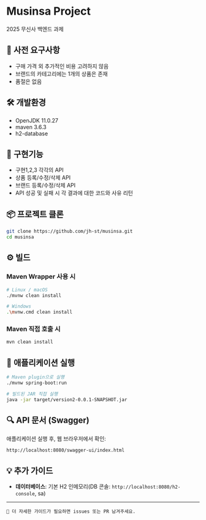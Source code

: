 # Musinsa Project

2025 무신사 백엔드 과제

## 📁 사전 요구사항

* 구매 가격 외 추가적인 비용 고려하지 않음
* 브랜드의 카테고리에는 1개의 상품은 존재
* 품절은 없음

## 🛠️ 개발환경

* OpenJDK 11.0.27
* maven 3.6.3
* h2-database

## 🧪 구현기능
* 구현1,2,3 각각의 API
* 상품 등록/수정/삭제 API
* 브랜드 등록/수정/삭제 API
* API 성공 및 실패 시 각 결과에 대한 코드와 사유 리턴

## 📦 프로젝트 클론

```bash
git clone https://github.com/jh-st/musinsa.git
cd musinsa
```

## ⚙️ 빌드

### Maven Wrapper 사용 시

```bash
# Linux / macOS
./mvnw clean install

# Windows
.\mvnw.cmd clean install
```

### Maven 직접 호출 시

```bash
mvn clean install
```

## 🚀 애플리케이션 실행

```bash
# Maven plugin으로 실행
./mvnw spring-boot:run

# 빌드된 JAR 직접 실행
java -jar target/version2-0.0.1-SNAPSHOT.jar
```

## 🔍 API 문서 (Swagger)

애플리케이션 실행 후, 웹 브라우저에서 확인:

```
http://localhost:8080/swagger-ui/index.html
```

## 💡 추가 가이드

* **데이터베이스**: 기본 H2 인메모리(DB 콘솔: `http://localhost:8080/h2-console`, sa)

---

```text
📝 더 자세한 가이드가 필요하면 issues 또는 PR 남겨주세요.
```
